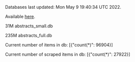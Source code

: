 Databases last updated: Mon May  9 19:40:34 UTC 2022. 

Available [here](https://github.com/cbeauhilton/ash-db/releases).


31M	abstracts_small.db

235M	abstracts_full.db

Current number of items in db:
[{"count(*)": 96904}]

Current number of scraped items in db:
[{"count(*)": 27922}]
